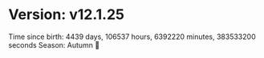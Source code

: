 # Version: v12.1.25
Time since birth: 4439 days, 106537 hours, 6392220 minutes, 383533200 seconds
Season: Autumn 🍁
